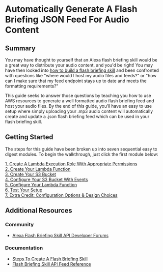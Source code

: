 # Automatically Generate A Flash Briefing JSON Feed For Audio Content

## Summary

You may have thought to yourself that an Alexa flash briefing skill would be a great way to distribute your audio content, and you'd be right! You may have then looked into [how to build a flash briefing skill](https://developer.amazon.com/en-US/docs/alexa/flashbriefing/steps-to-create-a-flash-briefing-skill.html) and been confronted with questions like "where would I host my audio files and feeds?" or "how can I make sure that my feed endpoint stays up to date and meets the formatting requirements?" 

This guide seeks to answer those questions by teaching you how to use AWS resources to generate a well formatted audio flash briefing feed and host your audio files. By the end of this guide, you'll have an easy to use setup where simply uploading your .mp3 audio content will automatically create and update a .json flash briefing feed which can be used in your flash briefing skill.


## Getting Started

The steps for this guide have been broken up into seven sequential easy to digest modules. To begin the walkthrough, just click the first module below:

[1. Create A Lambda Execution Role With Appropriate Permissions](./instructions/1-create-iam-role.md)<br />
[2. Create Your Lambda Function](./instructions/2-create-lambda-function.md)<br />
[3. Create Your S3 Bucket](./instructions/3-create-s3-bucket.md)<br />
[4. Configure Your S3 Bucket With Events](./instructions/4-configure-s3-bucket.md)<br />
[5. Configure Your Lambda Function](./instructions/5-configure-lambda-function.md)<br />
[6. Test Your Setup](./instructions/6-test-setup.md)<br />
[7. Extra Credit: Configuration Options & Design Choices](./instructions/7-configuration-options.md)<br />

## Additional Resources

### Community
* [Alexa Flash Briefing Skill API Developer Forums](https://amazon.developer.forums.answerhub.com/spaces/181/index.html)

### Documentation
* [Steps To Create A Flash Briefing Skill](https://developer.amazon.com/en-US/docs/alexa/flashbriefing/steps-to-create-a-flash-briefing-skill.html)
* [Flash Briefing Skill API Feed Reference](https://developer.amazon.com/en-US/docs/alexa/flashbriefing/flash-briefing-skill-api-feed-reference.html)